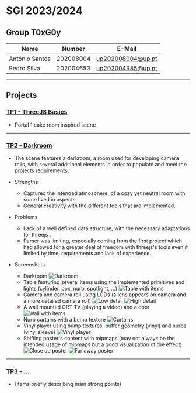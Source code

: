 # SGI 2023/2024

## Group T0xG0y
| Name             | Number    | E-Mail             |
| ---------------- | --------- | ------------------ |
| António Santos         | 202008004 | up202008004@up.pt                |
| Pedro Silva         | 202004653 | up202004985@up.pt                |

----

## Projects

### [TP1 - ThreeJS Basics](tp1)

- Portal 1 cake room inspired scene

-----

### [TP2 - Darkroom](tp2)

- The scene features a darkroom, a room used for developing camera rolls, with several additional elements in order to populate and meet the projects requirements.

- Strengths
  - Captured the intended atmosphere, of a cozy yet neutral room with some lived in aspects.
  - General creativity with the different tools that are implemented.

- Problems
  - Lack of a well defined data structure, with the necessary adaptations for threejs .
  - Parser was limiting, especially coming from the first project which had allowed for a greater deal of freedom with threejs's tools even if limited by time, requirements and lack of experience.

- Screenshots
  - Darkroom
  ![Darkroom](docs/image.png)
  - Table featuring several items using the implemented primitives and lights (cylinder, box, nurb, spotlight, ...)
  ![Table with items](docs/image-1.png)
  - Camera and camera roll using LODs (a lens appears on camera and a more detailed camera roll) 
  ![Low detail](docs/image-2.png)
  ![High detail](docs/image-3.png)
  - A wall mounted CRT TV (playing a video) and a door
  ![Wall with items](docs/image-4.png)
  - Nurb curtains with a bump texture
  ![Curtains](docs/image-5.png)
  - Vinyl player using bump textures, buffer geometry (vinyl) and nurbs (vinyl sleeve)
  ![Vinyl player](docs/image-6.png)
  - Shifting poster's content with mipmaps (may not always be the intended usage of mipmaps but a good visualization of the effect)
  ![Close up poster](docs/image-7.png)
  ![Far away poster](docs/image-8.png)

----

### [TP3 - ...](tp3)
- (items briefly describing main strong points)

